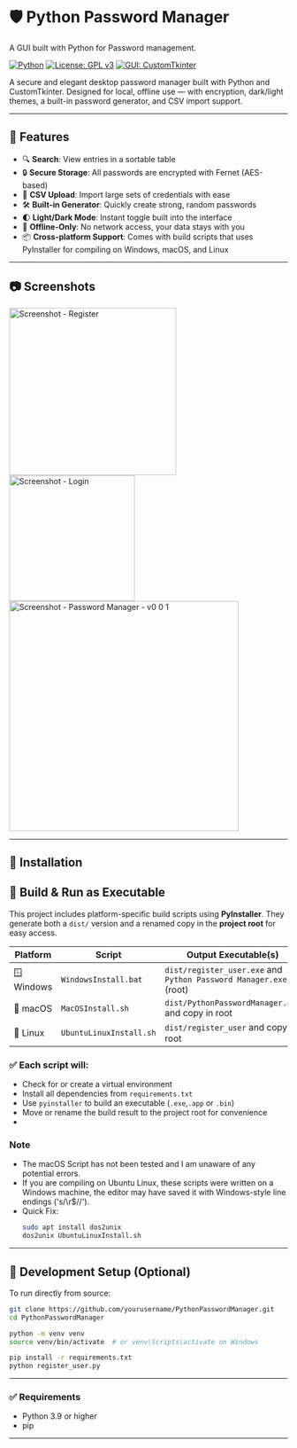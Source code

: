 # 🛡️ Python Password Manager
A GUI built with Python for Password management.

[![Python](https://img.shields.io/badge/Python-3.9%2B-blue.svg)](https://www.python.org/)
[![License: GPL v3](https://img.shields.io/badge/License-GPLv3-blue.svg)](https://www.gnu.org/licenses/gpl-3.0.html)
[![GUI: CustomTkinter](https://img.shields.io/badge/GUI-CustomTkinter-lightgrey)](https://github.com/TomSchimansky/CustomTkinter)

A secure and elegant desktop password manager built with Python and CustomTkinter. Designed for local, offline use — with encryption, dark/light themes, a built-in password generator, and CSV import support.

---

## 🚀 Features

- 🔍 **Search**: View entries in a sortable table
- 🔒 **Secure Storage**: All passwords are encrypted with Fernet (AES-based)
- 📁 **CSV Upload**: Import large sets of credentials with ease
- 🛠️ **Built-in Generator**: Quickly create strong, random passwords
- 🌓 **Light/Dark Mode**: Instant toggle built into the interface
- 💾 **Offline-Only**: No network access, your data stays with you
- 📦 **Cross-platform Support**: Comes with build scripts that uses PyInstaller for compiling on Windows, macOS, and Linux

---

## 📷 Screenshots
<img width="302" alt="Screenshot - Register" src="https://github.com/user-attachments/assets/f574045b-794a-41a8-a2ec-209993c181d4" />
<img width="227" alt="Screenshot - Login" src="https://github.com/user-attachments/assets/c9a363a6-0dfd-449c-ad03-a1fae01c4630" />
<img width="415" alt="Screenshot - Password Manager - v0 0 1" src="https://github.com/user-attachments/assets/a11b780c-3a51-4907-8708-aa15116a7a8c" />

---

## 🧰 Installation
## 🧰 Build & Run as Executable

This project includes platform-specific build scripts using **PyInstaller**. They generate both a `dist/` version and a renamed copy in the **project root** for easy access.

| Platform     | Script                | Output Executable(s)                                               | Run Command                             |
|--------------|------------------------|----------------------------------------------------------------------|------------------------------------------|
| 🪟 Windows    | `WindowsInstall.bat`   | `dist/register_user.exe` and `Python Password Manager.exe` (root)   | `start "" "Python Password Manager.exe"` |
| 🍎 macOS      | `MacOSInstall.sh`      | `dist/PythonPasswordManager.app` and copy in root                   | `open PythonPasswordManager.app`         |
| 🐧 Linux      | `UbuntuLinuxInstall.sh`| `dist/register_user` and copy in root                               | `./Python Password Manager`                        |


### ✅ Each script will:

- Check for or create a virtual environment
- Install all dependencies from `requirements.txt`
- Use `pyinstaller` to build an executable (`.exe`,`.app` or `.bin`)
- Move or rename the build result to the project root for convenience
-
### Note ###
- The macOS Script has not been tested and I am unaware of any potential errors. 
- If you are compiling on Ubuntu Linux, these scripts were written on a Windows machine, the editor may have saved it with Windows-style line endings ('s/\r$//').
- Quick Fix:
  ```bash
  sudo apt install dos2unix
  dos2unix UbuntuLinuxInstall.sh
  ```

---

## 🧪 Development Setup (Optional)

To run directly from source:

```bash
git clone https://github.com/yourusername/PythonPasswordManager.git
cd PythonPasswordManager

python -m venv venv
source venv/bin/activate  # or venv\Scripts\activate on Windows

pip install -r requirements.txt
python register_user.py
```

---

### ✅ Requirements

- Python 3.9 or higher
- pip

---
